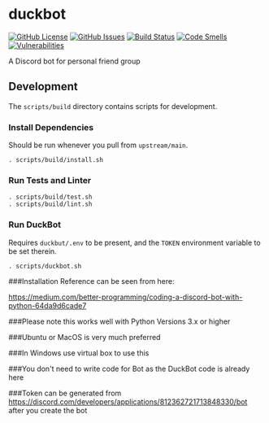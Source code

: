 # duckbot
[![GitHub License](https://img.shields.io/github/license/chippers255/duckbot)](https://github.com/Chippers255/duckbot/blob/master/LICENSE)
[![GitHub Issues](https://img.shields.io/github/issues/chippers255/duckbot)](https://github.com/Chippers255/duckbot)
[![Build Status](https://img.shields.io/github/workflow/status/Chippers255/duckbot/Python%20package)](https://github.com/Chippers255/duckbot/actions?query=workflow%3A%22Python+package%22)
[![Code Smells](https://sonarcloud.io/api/project_badges/measure?project=Chippers255_duckbot&metric=code_smells)](https://sonarcloud.io/dashboard?id=Chippers255_duckbot)
[![Vulnerabilities](https://sonarcloud.io/api/project_badges/measure?project=Chippers255_duckbot&metric=vulnerabilities)](https://sonarcloud.io/dashboard?id=Chippers255_duckbot)

A Discord bot for personal friend group

## Development
The `scripts/build` directory contains scripts for development.

### Install Dependencies
Should be run whenever you pull from `upstream/main`.
```
. scripts/build/install.sh
```

### Run Tests and Linter
```
. scripts/build/test.sh
. scripts/build/lint.sh
```

### Run DuckBot
Requires `duckbut/.env` to be present, and the `TOKEN` environment variable to be set therein.
```
. scripts/duckbot.sh
```

###Installation Reference can be seen from here:

https://medium.com/better-programming/coding-a-discord-bot-with-python-64da9d6cade7


###Please note this works well with Python Versions 3.x or higher

###Ubuntu or MacOS is very much preferred

###In Windows use virtual box to use this

###You don't need to write code for Bot as the DuckBot code is already here

###Token can be generated from https://discord.com/developers/applications/812362721713848330/bot after you create the bot
